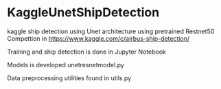 # KaggleUnetShipDetection
kaggle ship detection using Unet architecture using pretrained Restnet50
Compettion in https://www.kaggle.com/c/airbus-ship-detection/

Training  and ship detection is done in Jupyter Notebook

Models is developed unetresnetmodel.py

Data preprocessing utilities found in utils.py


